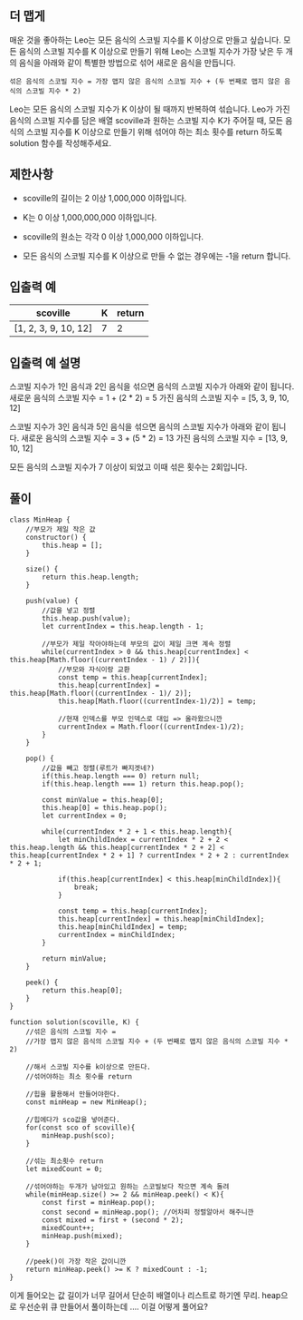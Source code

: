 ## 더 맵게

매운 것을 좋아하는 Leo는 모든 음식의 스코빌 지수를 K 이상으로 만들고 싶습니다. 모든 음식의 스코빌 지수를 K 이상으로 만들기 위해 Leo는 스코빌 지수가 가장 낮은 두 개의 음식을 아래와 같이 특별한 방법으로 섞어 새로운 음식을 만듭니다.

```
섞은 음식의 스코빌 지수 = 가장 맵지 않은 음식의 스코빌 지수 + (두 번째로 맵지 않은 음식의 스코빌 지수 * 2)
```

Leo는 모든 음식의 스코빌 지수가 K 이상이 될 때까지 반복하여 섞습니다.
Leo가 가진 음식의 스코빌 지수를 담은 배열 scoville과 원하는 스코빌 지수 K가 주어질 때, 모든 음식의 스코빌 지수를 K 이상으로 만들기 위해 섞어야 하는 최소 횟수를 return 하도록 solution 함수를 작성해주세요.

## 제한사항

- scoville의 길이는 2 이상 1,000,000 이하입니다.

- K는 0 이상 1,000,000,000 이하입니다.

- scoville의 원소는 각각 0 이상 1,000,000 이하입니다.

- 모든 음식의 스코빌 지수를 K 이상으로 만들 수 없는 경우에는 -1을 return 합니다.

## 입출력 예

| scoville             | K   | return |
| -------------------- | --- | ------ |
| [1, 2, 3, 9, 10, 12] | 7   | 2      |

## 입출력 예 설명

스코빌 지수가 1인 음식과 2인 음식을 섞으면 음식의 스코빌 지수가 아래와 같이 됩니다.
새로운 음식의 스코빌 지수 = 1 + (2 \* 2) = 5
가진 음식의 스코빌 지수 = [5, 3, 9, 10, 12]

스코빌 지수가 3인 음식과 5인 음식을 섞으면 음식의 스코빌 지수가 아래와 같이 됩니다.
새로운 음식의 스코빌 지수 = 3 + (5 \* 2) = 13
가진 음식의 스코빌 지수 = [13, 9, 10, 12]

모든 음식의 스코빌 지수가 7 이상이 되었고 이때 섞은 횟수는 2회입니다.

## 풀이

```
class MinHeap {
    //부모가 제일 작은 값
    constructor() {
        this.heap = [];
    }

    size() {
        return this.heap.length;
    }

    push(value) {
        //값을 넣고 정렬
        this.heap.push(value);
        let currentIndex = this.heap.length - 1;

        //부모가 제일 작아야하는데 부모의 값이 제일 크면 계속 정렬
        while(currentIndex > 0 && this.heap[currentIndex] < this.heap[Math.floor((currentIndex - 1) / 2)]){
            //부모와 자식이랑 교환
            const temp = this.heap[currentIndex];
            this.heap[currentIndex] = this.heap[Math.floor((currentIndex - 1)/ 2)];
            this.heap[Math.floor((currentIndex-1)/2)] = temp;

            //현재 인덱스를 부모 인덱스로 대입 => 올라왔으니깐
            currentIndex = Math.floor((currentIndex-1)/2);
        }
    }

    pop() {
        //값을 빼고 정렬(루트가 빠지겟네?)
        if(this.heap.length === 0) return null;
        if(this.heap.length === 1) return this.heap.pop();

        const minValue = this.heap[0];
        this.heap[0] = this.heap.pop();
        let currentIndex = 0;

        while(currentIndex * 2 + 1 < this.heap.length){
            let minChildIndex = currentIndex * 2 + 2 < this.heap.length && this.heap[currentIndex * 2 + 2] < this.heap[currentIndex * 2 + 1] ? currentIndex * 2 + 2 : currentIndex * 2 + 1;

            if(this.heap[currentIndex] < this.heap[minChildIndex]){
                break;
            }

            const temp = this.heap[currentIndex];
            this.heap[currentIndex] = this.heap[minChildIndex];
            this.heap[minChildIndex] = temp;
            currentIndex = minChildIndex;
        }

        return minValue;
    }

    peek() {
        return this.heap[0];
    }
}

function solution(scoville, K) {
    //섞은 음식의 스코빌 지수 =
    //가장 맵지 않은 음식의 스코빌 지수 + (두 번째로 맵지 않은 음식의 스코빌 지수 * 2)

    //해서 스코빌 지수를 k이상으로 만든다.
    //섞어야하는 최소 횟수를 return

    //힙을 활용해서 만들어야한다.
    const minHeap = new MinHeap();

    //힙에다가 sco값을 넣어준다.
    for(const sco of scoville){
        minHeap.push(sco);
    }

    //섞는 최소횟수 return
    let mixedCount = 0;

    //섞어야하는 두개가 남아있고 원하는 스코빌보다 작으면 계속 돌려
    while(minHeap.size() >= 2 && minHeap.peek() < K){
        const first = minHeap.pop();
        const second = minHeap.pop(); //어차피 정렬알아서 해주니깐
        const mixed = first + (second * 2);
        mixedCount++;
        minHeap.push(mixed);
    }

    //peek()이 가장 작은 값이니깐
    return minHeap.peek() >= K ? mixedCount : -1;
}
```

이게 들어오는 값 길이가 너무 길어서 단순히 배열이나 리스트로 하기엔 무리.
heap으로 우선순위 큐 만들어서 풀이하는데 .... 이걸 어떻게 풀어요?
